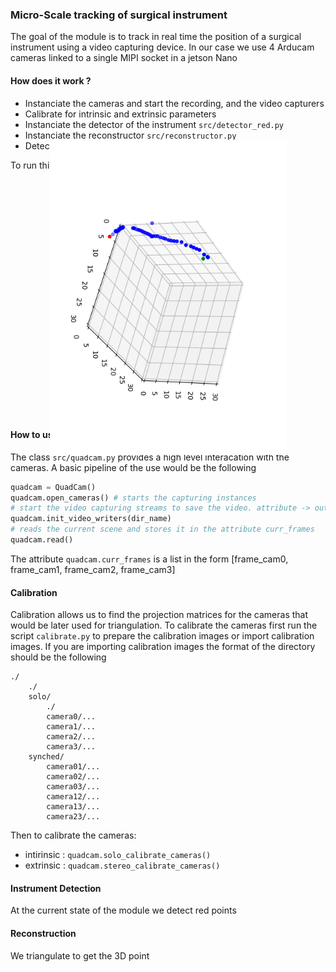 ### Micro-Scale tracking of surgical instrument

The goal of the module is to track in real time the position of a surgical instrument using a video capturing device. In our case we use 4 Arducam cameras linked to a single MIPI socket in a jetson Nano



#### How does it work ?

* Instanciate the cameras and start the recording, and the video capturers
* Calibrate for intrinsic and extrinsic parameters
* Instanciate the detector of the instrument `src/detector_red.py`
* Instanciate the reconstructor `src/reconstructor.py`
* Detect and reconstruct to get the points in 3d

To run this pipeline :
`python main.py`

<img src="https://github.com/ouazzmoh/surgical-tracking/blob/master/triangulated_trajectory.png" alt="triang" style="transform: rotate(90deg);"/>

#### How to use the QuadCam
The class `src/quadcam.py` provides a high level interacation with the cameras. 
A basic pipeline of the use would be the following 
```python
quadcam = QuadCam()
quadcam.open_cameras() # starts the capturing instances
# start the video capturing streams to save the video. attribute -> outs
quadcam.init_video_writers(dir_name) 
# reads the current scene and stores it in the attribute curr_frames
quadcam.read()
```
The attribute `quadcam.curr_frames` is a list in the form [frame_cam0, frame_cam1, frame_cam2, frame_cam3]

#### Calibration

Calibration allows us to find the projection matrices for the cameras that would be later used for triangulation. To calibrate the cameras first run the script `calibrate.py` to prepare the calibration images or import calibration images.
If you are importing calibration images the format of the directory should be the following
```
./
    ./
    solo/
        ./
        camera0/...
        camera1/...
        camera2/...
        camera3/...
    synched/
        camera01/...
        camera02/...
        camera03/...
        camera12/...
        camera13/...
        camera23/...
```
Then to calibrate the cameras:
* intirinsic : `quadcam.solo_calibrate_cameras()`
* extrinsic : `quadcam.stereo_calibrate_cameras()`


#### Instrument Detection

At the current state of the module we detect red points

#### Reconstruction

We triangulate to get the 3D point

